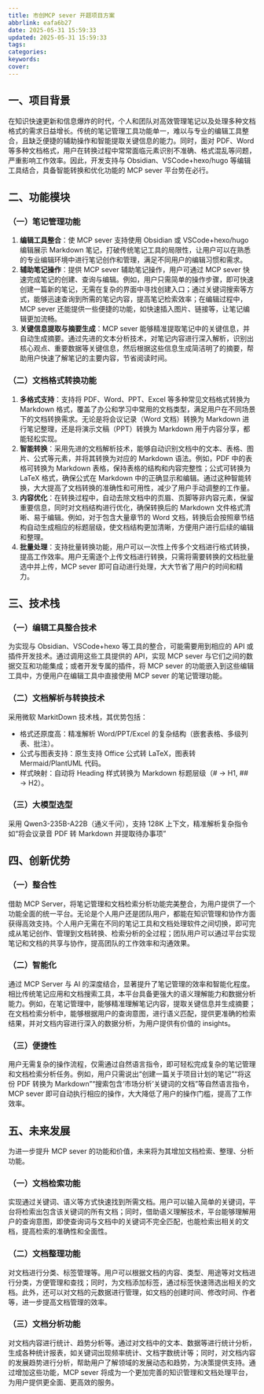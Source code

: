 ```yaml
---
title: 市创MCP sever 开题项目方案
abbrlink: eafa6b27
date: 2025-05-31 15:59:33
updated: 2025-05-31 15:59:33
tags:
categories:
keywords:
cover:
---
```


## 一、项目背景

在知识快速更新和信息爆炸的时代，个人和团队对高效管理笔记以及处理多种文档格式的需求日益增长。传统的笔记管理工具功能单一，难以与专业的编辑工具整合，且缺乏便捷的辅助操作和智能提取关键信息的能力。同时，面对 PDF、Word 等多种文档格式，用户在转换过程中常常面临元素识别不准确、格式混乱等问题，严重影响工作效率。因此，开发支持与 Obsidian、VSCode+hexo/hugo 等编辑工具结合，具备智能转换和优化功能的 MCP sever 平台势在必行。

## 二、功能模块

### （一）笔记管理功能

1. **编辑工具整合**：使 MCP sever 支持使用 Obsidian 或 VSCode+hexo/hugo 编辑展示 Markdown 笔记，打破传统笔记工具的局限性，让用户可以在熟悉的专业编辑环境中进行笔记创作和管理，满足不同用户的编辑习惯和需求。
2. **辅助笔记操作**：提供 MCP sever 辅助笔记操作，用户可通过 MCP sever 快速完成笔记的创建、查询与编辑。例如，用户只需简单的操作步骤，即可快速创建一篇新的笔记，无需在复杂的界面中寻找创建入口；通过关键词搜索等方式，能够迅速查询到所需的笔记内容，提高笔记检索效率；在编辑过程中，MCP sever 还能提供一些便捷的功能，如快速插入图片、链接等，让笔记编辑更加流畅。
3. **关键信息提取与摘要生成**：MCP sever 能够精准提取笔记中的关键信息，并自动生成摘要。通过先进的文本分析技术，对笔记内容进行深入解析，识别出核心观点、重要数据等关键信息，然后根据这些信息生成简洁明了的摘要，帮助用户快速了解笔记的主要内容，节省阅读时间。

### （二）文档格式转换功能

1. **多格式支持**：支持将 PDF、Word、PPT、Excel 等多种常见文档格式转换为 Markdown 格式，覆盖了办公和学习中常用的文档类型，满足用户在不同场景下的文档转换需求。无论是将会议记录（Word 文档）转换为 Markdown 进行笔记整理，还是将演示文稿（PPT）转换为 Markdown 用于内容分享，都能轻松实现。
2. **智能转换**：采用先进的文档解析技术，能够自动识别文档中的文本、表格、图片、公式等元素，并将其转换为对应的 Markdown 语法。例如，PDF 中的表格可转换为 Markdown 表格，保持表格的结构和内容完整性；公式可转换为 LaTeX 格式，确保公式在 Markdown 中的正确显示和编辑。通过这种智能转换，大大提高了文档转换的准确性和可用性，减少了用户手动调整的工作量。
3. **内容优化**：在转换过程中，自动去除文档中的页眉、页脚等非内容元素，保留重要信息，同时对文档结构进行优化，确保转换后的 Markdown 文件格式清晰、易于编辑。例如，对于包含大量章节的 Word 文档，转换后会按照章节结构自动生成相应的标题层级，使文档结构更加清晰，方便用户进行后续的编辑和整理。
4. **批量处理**：支持批量转换功能，用户可以一次性上传多个文档进行格式转换，提高工作效率。用户无需逐个上传文档进行转换，只需将需要转换的文档批量选中并上传，MCP sever 即可自动进行处理，大大节省了用户的时间和精力。

## 三、技术栈

### （一）编辑工具整合技术

为实现与 Obsidian、VSCode+hexo 等工具的整合，可能需要用到相应的 API 或插件开发技术。通过调用这些工具提供的 API，实现 MCP sever 与它们之间的数据交互和功能集成；或者开发专属的插件，将 MCP sever 的功能嵌入到这些编辑工具中，方便用户在编辑工具中直接使用 MCP sever 的笔记管理功能。

### （二）文档解析与转换技术

采用微软 MarkitDown 技术栈，其优势包括：

- 格式还原度高：精准解析 Word/PPT/Excel 的复杂结构（嵌套表格、多级列表、批注）。
- 公式与图表支持：原生支持 Office 公式转 LaTeX，图表转 Mermaid/PlantUML 代码。
- 样式映射：自动将 Heading 样式转换为 Markdown 标题层级（# → H1, ## → H2）。

### （三）大模型选型

采用 Qwen3-235B-A22B（通义千问），支持 128K 上下文，精准解析复杂指令如“将会议录音 PDF 转 Markdown 并提取待办事项”

## 四、创新优势

### （一）整合性

借助 MCP Server，将笔记管理和文档检索分析功能完美整合，为用户提供了一个功能全面的统一平台。无论是个人用户还是团队用户，都能在知识管理和协作方面获得高效支持。个人用户无需在不同的笔记工具和文档处理软件之间切换，即可完成从笔记创作、管理到文档转换、检索分析的全过程；团队用户可以通过平台实现笔记和文档的共享与协作，提高团队的工作效率和沟通效果。

### （二）智能化

通过 MCP Server 与 AI 的深度结合，显著提升了笔记管理的效率和智能化程度。相比传统笔记应用和文档搜索工具，本平台具备更强大的语义理解能力和数据分析能力。例如，在笔记管理中，能够精准理解笔记内容，提取关键信息并生成摘要；在文档检索分析中，能够根据用户的查询意图，进行语义匹配，提供更准确的检索结果，并对文档内容进行深入的数据分析，为用户提供有价值的 insights。

### （三）便捷性

用户无需复杂的操作流程，仅需通过自然语言指令，即可轻松完成复杂的笔记管理和文档检索分析任务。例如，用户只需说出“创建一篇关于项目计划的笔记”“将这份 PDF 转换为 Markdown”“搜索包含‘市场分析’关键词的文档”等自然语言指令，MCP sever 即可自动执行相应的操作，大大降低了用户的操作门槛，提高了工作效率。

## 五、未来发展

为进一步提升 MCP sever 的功能和价值，未来将为其增加文档检索、整理、分析功能。

### （一）文档检索功能

实现通过关键词、语义等方式快速找到所需文档。用户可以输入简单的关键词，平台将检索出包含该关键词的所有文档；同时，借助语义理解技术，平台能够理解用户的查询意图，即使查询词与文档中的关键词不完全匹配，也能检索出相关的文档，提高检索的准确性和全面性。

### （二）文档整理功能

对文档进行分类、标签管理等。用户可以根据文档的内容、类型、用途等对文档进行分类，方便管理和查找；同时，为文档添加标签，通过标签快速筛选出相关的文档。此外，还可以对文档的元数据进行管理，如文档的创建时间、修改时间、作者等，进一步提高文档管理的效率。

### （三）文档分析功能

对文档内容进行统计、趋势分析等。通过对文档中的文本、数据等进行统计分析，生成各种统计报表，如关键词出现频率统计、文档字数统计等；同时，对文档内容的发展趋势进行分析，帮助用户了解领域的发展动态和趋势，为决策提供支持。通过增加这些功能，MCP sever 将成为一个更加完善的知识管理和文档处理平台，为用户提供更全面、更高效的服务。

